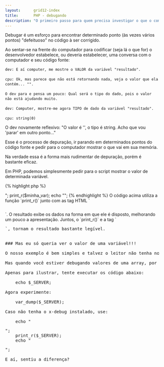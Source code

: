 ```yaml
---
layout:      grid12-index
title:       PHP - debugando
description: "O primeiro passo para quem precisa investigar o que o computador está executando."
---
```


Debugar é um esforço para encontrar determinado ponto (às vezes vários pontos) "defeituoso" no código à ser corrigido.

Ao sentar-se na frente do computador para codificar (seja lá o que for) o desenvolvedor estabelece, ou deveria estabelecer,
uma conversa com o computador e seu código fonte:

    dev: E aí computer, me mostre o VALOR da variável "resultado".

    cpu: Ok, mas parece que não está retornando nada, veja o valor que ela contém... "".

    O dev para e pensa um pouco: Qual será o tipo do dado, pois o valor não está ajudando muito.

    dev: Computer, mostre-me agora TIPO de dado da variável "resultado".

    cpu: string(0)

O dev novamente reflexivo: "O valor é '', o tipo é string. Acho que vou 'parar' em outro ponto..."

Esse é o processo de depuração, ir parando em determinados pontos do código fonte e pedir para o computador mostrar o que
vai em sua memória.

Na verdade essa é a forma mais rudimentar de depuração, porém é bastante eficaz.

Em PHP, podemos simplesmente pedir para o script mostrar o valor de determinada variável.

{% highlight php %}
<?php
$minha_var = "qualquer coisa";
echo $minha_var;
{% endhighlight %}


O `echo` mostrará apenas o valor da variável e não mostrará outras informações como, por exemplo, o tipo de dado.

Seria muito útil dar mais dicas além do simples valor da variável.



Debugando com var_dump()
---

Para contornar isso, o php conta com a função `var_dump()`.

Devemos pasar como parâmetro a variável a ser analisada.

{% highlight php %}
<?php
$minha_var = "qualquer coisa";
var_dump($minha_var);
{% endhighlight %}

Dependendo do seu objetivo, devemos interromper o script, para isso usamos a função `die()`;

{% highlight php %}
<?php
$minha_var = "qualquer coisa";
var_dump($minha_var);
die();

...mais códigos
...mais códigos
...mais códigos
{% endhighlight %}

A imagem abaixo mostra o resultado do `var_dump()`:

![Ilustração de como é exibido os dados COM var_dump()](debug-var_dump.png "Ilustração de como é exibido os dados COM var_dump()")


É possível passar n variáveis, basta separá-las por vírgula


### x-debug()

Para se beneficiar 100% da função `var_dump()` devemos ter instalado o programa __x-debug__. Ele exibi-rá o resultado de
uma forma mais legível.

Veja o artigo [Instalando o x-debug no Linux](/linux/instalando-xdebug/) para aprender como insta-lá-lo.

Obviamente, não é só essa a função do x-debug, ele faz muito mais do que isso, inclusive pode ser integrado a IDE 
[Netbeans](/linux/instalando-netbeans/) e outras "pequeñas cosas".

Caso o seu script gere um erro me tempo de execução o x-debug mostrará o rastro que seu script deixou. Dá para ver o 
caminho percorrido facilitando, dessa forma, a depuração.

Nesse caso, ele trás várias informações e leitor deve acostumar-se a "extrair" essas informações.

![Imagem ilustrando o erro exibido pelo x-debug!](debug-erro.png "Erro exibido pelo x-debug!")

1. Temos o tipo de erro: Warning
2. O erro propriamente dito: Division by zero.
3. O script na qual ocorreu o erro
4. A linha desse script
5. O Call Stack, que mostra a senquência de executação, o tempo levado e a memória utilizada.

São informações valiosas para quem está debugando.

Ele é uma "mão na roda", depois que você se acostuma, não consegue mais viver sem ele.




Caso você não tenha o x-debug instalado
---

Há uma saída simples, mas cansa ficar digitando isso sempre.

Por essa razão, considero ser uma saída paliativa. Ótima opara quando não possui ( ou não pode ter ) o x-debug instalado.

Normalmente o ambiente de produção não possui o x-debug instalado, então lanço mão do seguinte código:

{% highlight php %}
<?php
$minha_var = "qualquer coisa";
echo "<pre>";
print_r($minha_var);
echo "</pre>";
{% endhighlight %}


O código acima utiliza a função `print_r()` junto com as tag HTML `<pre></pre>`. O resultado exibe os dados na forma em
que ele é disposto, melhorando um pouco a apresentação.

Juntos, o `print_r()` e a tag `<pre>`, tornam o resultado bastante legível.


### Mas eu só queria ver o valor de uma variável!!!

O nosso exemplo é bem simples e talvez o leitor não tenha notado o quanto é importante essa questão da exibição.

Mas quando você estiver debugando valores de uma array, por exemplo, você irá se lembrar dessa matéria.

Apenas para ilustrar, tente executar os código abaixo:

    echo $_SERVER;

Agora experimente:

    var_dump($_SERVER);

Caso não tenha o x-debug instalado, use:

    echo "<pre>";
    print_r($_SERVER);
    echo "</pre>";

E aí, sentiu a diferença?
